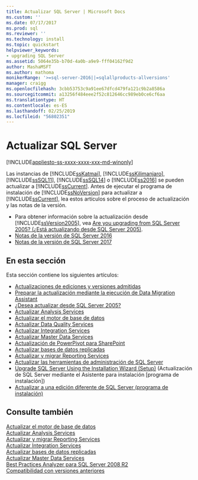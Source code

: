 ```yaml
---
title: Actualizar SQL Server | Microsoft Docs
ms.custom: ''
ms.date: 07/17/2017
ms.prod: sql
ms.reviewer: ''
ms.technology: install
ms.topic: quickstart
helpviewer_keywords:
- upgrading SQL Server
ms.assetid: 5064e35b-b70d-4a0b-a9e9-fff04162f9d2
author: MashaMSFT
ms.author: mathoma
monikerRange: '>=sql-server-2016||=sqlallproducts-allversions'
manager: craigg
ms.openlocfilehash: 3cbb53753c9a91ee67dfcd479fa121c9b2a8586a
ms.sourcegitcommit: a13256f484eee2f52c812646cc989eb0ce6cf6aa
ms.translationtype: HT
ms.contentlocale: es-ES
ms.lasthandoff: 02/25/2019
ms.locfileid: "56802351"
---
```

# <a name="upgrade-sql-server"></a>Actualizar SQL Server
[!INCLUDE[appliesto-ss-xxxx-xxxx-xxx-md-winonly](../../includes/appliesto-ss-xxxx-xxxx-xxx-md-winonly.md)]
 
 Las instancias de [!INCLUDE[ssKatmai](../../includes/sskatmai-md.md)], [!INCLUDE[ssKilimanjaro](../../includes/sskilimanjaro-md.md)], [!INCLUDE[ssSQL11](../../includes/sssql11-md.md)], [!INCLUDE[ssSQL14](../../includes/sssql14-md.md)] o [!INCLUDE[ss2016](../../includes/sssql15-md.md)] se pueden actualizar a [!INCLUDE[ssCurrent](../../includes/sscurrent-md.md)]. Antes de ejecutar el programa de instalación de [!INCLUDE[ssNoVersion](../../includes/ssnoversion-md.md)] para actualizar a [!INCLUDE[ssCurrent](../../includes/sscurrent-md.md)], lea estos artículos sobre el proceso de actualización y las notas de la versión.  
  
   - Para obtener información sobre la actualización desde [!INCLUDE[ssVersion2005](../../includes/ssversion2005-md.md)], vea [Are you upgrading from SQL Server 2005? (¿Está actualizando desde SQL Server 2005)](../../database-engine/install-windows/are-you-upgrading-from-sql-server-2005.md).  
   - [Notas de la versión de SQL Server 2016](../../sql-server/sql-server-2016-release-notes.md) 
   - [Notas de la versión de SQL Server 2017](../../sql-server/sql-server-2017-release-notes.md) 
  
## <a name="in-this-section"></a>En esta sección  
Esta sección contiene los siguientes artículos:  
  
-   [Actualizaciones de ediciones y versiones admitidas](../../database-engine/install-windows/supported-version-and-edition-upgrades.md)  
-   [Preparar la actualización mediante la ejecución de Data Migration Assistant](../../database-engine/install-windows/prepare-for-upgrade-by-running-data-migration-assistant.md)  
-   [¿Desea actualizar desde SQL Server 2005?](../../database-engine/install-windows/are-you-upgrading-from-sql-server-2005.md)  
-   [Actualizar Analysis Services](../../database-engine/install-windows/upgrade-analysis-services.md)  
-   [Actualizar el motor de base de datos](../../database-engine/install-windows/upgrade-database-engine.md)  
-   [Actualizar Data Quality Services](../../database-engine/install-windows/upgrade-data-quality-services.md)  
-   [Actualizar Integration Services](../../integration-services/install-windows/upgrade-integration-services.md)  
-   [Actualizar Master Data Services](../../database-engine/install-windows/upgrade-master-data-services.md)  
-   [Actualización de PowerPivot para SharePoint](../../database-engine/install-windows/upgrade-power-pivot-for-sharepoint.md)  
-   [Actualizar bases de datos replicadas](../../database-engine/install-windows/upgrade-replicated-databases.md)  
-   [Actualizar y migrar Reporting Services](../../reporting-services/install-windows/upgrade-and-migrate-reporting-services.md)  
-   [Actualizar las herramientas de administración de SQL Server](../../database-engine/install-windows/upgrade-sql-server-management-tools.md)  
-   [Upgrade SQL Server Using the Installation Wizard &#40;Setup&#41;](../../database-engine/install-windows/upgrade-sql-server-using-the-installation-wizard-setup.md) (Actualización de SQL Server mediante el Asistente para instalación [programa de instalación])  
-   [Actualizar a una edición diferente de SQL Server &#40;programa de instalación&#41;](../../database-engine/install-windows/upgrade-to-a-different-edition-of-sql-server-setup.md)  
  
## <a name="see-also"></a>Consulte también  
 [Actualizar el motor de base de datos](../../database-engine/install-windows/upgrade-database-engine.md)   
 [Actualizar Analysis Services](../../database-engine/install-windows/upgrade-analysis-services.md)   
 [Actualizar y migrar Reporting Services](../../reporting-services/install-windows/upgrade-and-migrate-reporting-services.md)   
 [Actualizar Integration Services](../../integration-services/install-windows/upgrade-integration-services.md)   
 [Actualizar bases de datos replicadas](../../database-engine/install-windows/upgrade-replicated-databases.md)   
 [Actualizar Master Data Services](../../database-engine/install-windows/upgrade-master-data-services.md)   
 [Best Practices Analyzer para SQL Server 2008 R2](https://go.microsoft.com/fwlink/?LinkId=197135)   
 [Compatibilidad con versiones anteriores](https://msdn.microsoft.com/library/15d9117e-e2fa-4985-99ea-66a117c1e9fd)  
  
  
